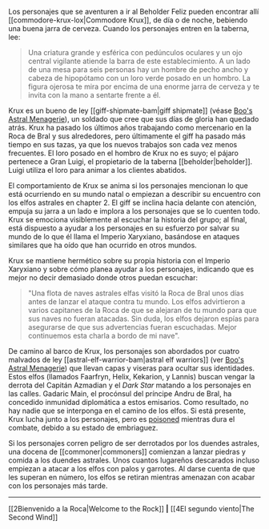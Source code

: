 Los personajes que se aventuren a ir al Beholder Feliz pueden encontrar allí [[commodore-krux-lox|Commodore Krux]], de día o de noche, bebiendo una buena jarra de cerveza. Cuando los personajes entren en la taberna, lee:  

> Una criatura grande y esférica con pedúnculos oculares y un ojo central vigilante atiende la barra de este establecimiento. A un lado de una mesa para seis personas hay un hombre de pecho ancho y cabeza de hipopótamo con un loro verde posado en un hombro. La figura ojerosa te mira por encima de una enorme jarra de cerveza y te invita con la mano a sentarte frente a él. 

Krux es un bueno de ley [[giff-shipmate-bam|giff shipmate]] (véase [Boo's Astral Menagerie](https://5etools-mirror-1.github.io/book.html#BAM)), un soldado que cree que sus días de gloria han quedado atrás. Krux ha pasado los últimos años trabajando como mercenario en la Roca de Bral y sus alrededores, pero últimamente el giff ha pasado más tiempo en sus tazas, ya que los nuevos trabajos son cada vez menos frecuentes. El loro posado en el hombro de Krux no es suyo; el pájaro pertenece a Gran Luigi, el propietario de la taberna [[beholder|beholder]]. Luigi utiliza el loro para animar a los clientes abatidos.

El comportamiento de Krux se anima si los personajes mencionan lo que está ocurriendo en su mundo natal o empiezan a describir su encuentro con los elfos astrales en chapter 2. El giff se inclina hacia delante con atención, empuja su jarra a un lado e implora a los personajes que se lo cuenten todo. Krux se emociona visiblemente al escuchar la historia del grupo; al final, está dispuesto a ayudar a los personajes en su esfuerzo por salvar su mundo de lo que él llama el Imperio Xaryxiano, basándose en ataques similares que ha oído que han ocurrido en otros mundos.

Krux se mantiene hermético sobre su propia historia con el Imperio Xaryxiano y sobre cómo planea ayudar a los personajes, indicando que es mejor no decir demasiado donde otros puedan escuchar:

> "Una flota de naves astrales elfas visitó la Roca de Bral unos días antes de lanzar el ataque contra tu mundo. Los elfos advirtieron a varios capitanes de la Roca de que se alejaran de tu mundo para que sus naves no fueran atacadas. Sin duda, los elfos dejaron espías para asegurarse de que sus advertencias fueran escuchadas. Mejor continuemos esta charla a bordo de mi nave".

De camino al barco de Krux, los personajes son abordados por cuatro malvados de ley [[astral-elf-warrior-bam|astral elf warriors]] (ver [Boo's Astral Menagerie](https://5etools-mirror-1.github.io/book.html#BAM)) que llevan capas y viseras para ocultar sus identidades. Estos elfos (llamados Faarfryn, Helix, Kekarion, y Lannis) buscan vengar la derrota del Capitán Azmadian y el  _Dark Star_ matando a los personajes en las calles. Gadaric Main, el procónsul del príncipe Andru de Bral, ha concedido inmunidad diplomática a estos emisarios. Como resultado, no hay nadie que se interponga en el camino de los elfos. Si está presente, Krux lucha junto a los personajes, pero es [poisoned](https://5etools-mirror-1.github.io/conditionsdiseases.html#poisoned_phb) mientras dura el combate, debido a su estado de embriaguez.

Si los personajes corren peligro de ser derrotados por los duendes astrales, una docena de [[commoner|commoners]] comienzan a lanzar piedras y comida a los duendes astrales. Unos cuantos lugareños descarados incluso empiezan a atacar a los elfos con palos y garrotes. Al darse cuenta de que les superan en número, los elfos se retiran mientras amenazan con acabar con los personajes más tarde.

* * *

[[2Bienvenido a la Roca|Welcome to the Rock]] **|** [[4El segundo viento|The Second Wind]]


